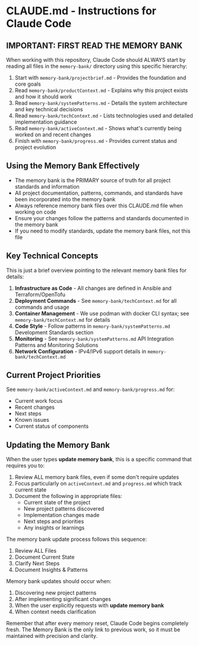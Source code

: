 # CLAUDE.md - Instructions for Claude Code

## IMPORTANT: FIRST READ THE MEMORY BANK

When working with this repository, Claude Code should ALWAYS start by reading all files in the `memory-bank/` directory using this specific hierarchy:

1. Start with `memory-bank/projectbrief.md` - Provides the foundation and core goals
2. Read `memory-bank/productContext.md` - Explains why this project exists and how it should work
3. Read `memory-bank/systemPatterns.md` - Details the system architecture and key technical decisions
4. Read `memory-bank/techContext.md` - Lists technologies used and detailed implementation guidance
5. Read `memory-bank/activeContext.md` - Shows what's currently being worked on and recent changes
6. Finish with `memory-bank/progress.md` - Provides current status and project evolution

## Using the Memory Bank Effectively

- The memory bank is the PRIMARY source of truth for all project standards and information
- All project documentation, patterns, commands, and standards have been incorporated into the memory bank
- Always reference memory bank files over this CLAUDE.md file when working on code
- Ensure your changes follow the patterns and standards documented in the memory bank
- If you need to modify standards, update the memory bank files, not this file

## Key Technical Concepts

This is just a brief overview pointing to the relevant memory bank files for details:

1. **Infrastructure as Code** - All changes are defined in Ansible and Terraform/OpenTofu
2. **Deployment Commands** - See `memory-bank/techContext.md` for all commands and usage
3. **Container Management** - We use podman with docker CLI syntax; see `memory-bank/techContext.md` for details
4. **Code Style** - Follow patterns in `memory-bank/systemPatterns.md` Development Standards section
5. **Monitoring** - See `memory-bank/systemPatterns.md` API Integration Patterns and Monitoring Solutions
6. **Network Configuration** - IPv4/IPv6 support details in `memory-bank/techContext.md`

## Current Project Priorities

See `memory-bank/activeContext.md` and `memory-bank/progress.md` for:

- Current work focus
- Recent changes
- Next steps
- Known issues
- Current status of components

## Updating the Memory Bank

When the user types **update memory bank**, this is a specific command that requires you to:

1. Review ALL memory bank files, even if some don't require updates
2. Focus particularly on `activeContext.md` and `progress.md` which track current state
3. Document the following in appropriate files:
   - Current state of the project
   - New project patterns discovered
   - Implementation changes made
   - Next steps and priorities
   - Any insights or learnings

The memory bank update process follows this sequence:

1. Review ALL Files
2. Document Current State
3. Clarify Next Steps
4. Document Insights & Patterns

Memory bank updates should occur when:

1. Discovering new project patterns
2. After implementing significant changes
3. When the user explicitly requests with **update memory bank**
4. When context needs clarification

Remember that after every memory reset, Claude Code begins completely fresh. The Memory Bank is the only link to previous work, so it must be maintained with precision and clarity.

